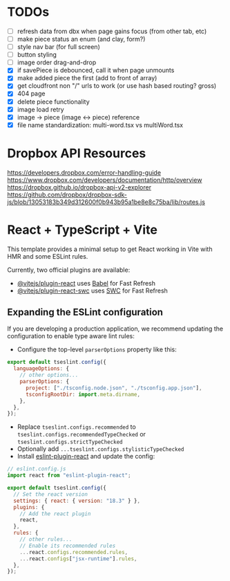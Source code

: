 # TODOs

- [ ] refresh data from dbx when page gains focus (from other tab, etc)
- [ ] make piece status an enum (and clay, form?)
- [ ] style nav bar (for full screen)
- [ ] button styling
- [ ] image order drag-and-drop
- [x] if savePiece is debounced, call it when page unmounts
- [x] make added piece the first (add to front of array)
- [x] get cloudfront non "/" urls to work (or use hash based routing? gross)
- [x] 404 page
- [x] delete piece functionality
- [x] image load retry
- [x] image -> piece (image <-> piece) reference
- [x] file name standardization: multi-word.tsx vs multiWord.tsx

# Dropbox API Resources

https://developers.dropbox.com/error-handling-guide
https://www.dropbox.com/developers/documentation/http/overview
https://dropbox.github.io/dropbox-api-v2-explorer
https://github.com/dropbox/dropbox-sdk-js/blob/13053183b349d312600f0b943b95a1be8e8c75ba/lib/routes.js

# React + TypeScript + Vite

This template provides a minimal setup to get React working in Vite with HMR and some ESLint rules.

Currently, two official plugins are available:

- [@vitejs/plugin-react](https://github.com/vitejs/vite-plugin-react/blob/main/packages/plugin-react/README.md) uses [Babel](https://babeljs.io/) for Fast Refresh
- [@vitejs/plugin-react-swc](https://github.com/vitejs/vite-plugin-react-swc) uses [SWC](https://swc.rs/) for Fast Refresh

## Expanding the ESLint configuration

If you are developing a production application, we recommend updating the configuration to enable type aware lint rules:

- Configure the top-level `parserOptions` property like this:

```js
export default tseslint.config({
  languageOptions: {
    // other options...
    parserOptions: {
      project: ["./tsconfig.node.json", "./tsconfig.app.json"],
      tsconfigRootDir: import.meta.dirname,
    },
  },
});
```

- Replace `tseslint.configs.recommended` to `tseslint.configs.recommendedTypeChecked` or `tseslint.configs.strictTypeChecked`
- Optionally add `...tseslint.configs.stylisticTypeChecked`
- Install [eslint-plugin-react](https://github.com/jsx-eslint/eslint-plugin-react) and update the config:

```js
// eslint.config.js
import react from "eslint-plugin-react";

export default tseslint.config({
  // Set the react version
  settings: { react: { version: "18.3" } },
  plugins: {
    // Add the react plugin
    react,
  },
  rules: {
    // other rules...
    // Enable its recommended rules
    ...react.configs.recommended.rules,
    ...react.configs["jsx-runtime"].rules,
  },
});
```
